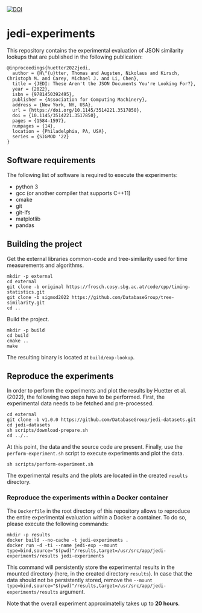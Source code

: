 [![DOI](https://zenodo.org/badge/442186830.svg)](https://zenodo.org/badge/latestdoi/442186830)

# jedi-experiments

This repository contains the experimental evaluation of JSON similarity lookups that are published in the following publication:

```
@inproceedings{huetter2022jedi,
  author = {H\"{u}tter, Thomas and Augsten, Nikolaus and Kirsch, Christoph M. and Carey, Michael J. and Li, Chen},
  title = {JEDI: These Aren't the JSON Documents You're Looking For?},
  year = {2022},
  isbn = {9781450392495},
  publisher = {Association for Computing Machinery},
  address = {New York, NY, USA},
  url = {https://doi.org/10.1145/3514221.3517850},
  doi = {10.1145/3514221.3517850},
  pages = {1584–1597},
  numpages = {14},
  location = {Philadelphia, PA, USA},
  series = {SIGMOD '22}
}
```

## Software requirements

The following list of software is required to execute the experiments:
  * python 3
  * gcc (or another compiler that supports C++11)
  * cmake
  * git
  * git-lfs
  * matplotlib
  * pandas

## Building the project

Get the external libraries common-code and tree-similarity used for time measurements and algorithms.
```
mkdir -p external
cd external
git clone -b original https://frosch.cosy.sbg.ac.at/code/cpp/timing-statistics.git
git clone -b sigmod2022 https://github.com/DatabaseGroup/tree-similarity.git
cd ..
```

Build the project.
```
mkdir -p build
cd build
cmake ..
make
```

The resulting binary is located at `build/exp-lookup`.

## Reproduce the experiments

In order to perform the experiments and plot the results by Huetter et al. (2022), the following two steps have to be performed. First, the experimental data needs to be fetched and pre-processed.
```
cd external
git clone -b v1.0.0 https://github.com/DatabaseGroup/jedi-datasets.git
cd jedi-datasets
sh scripts/download-prepare.sh
cd ../..
```

At this point, the data and the source code are present. Finally, use the `perform-experiment.sh` script to execute experiments and plot the data.

```
sh scripts/perform-experiment.sh
```

The experimental results and the plots are located in the created `results` directory.

### Reproduce the experiments within a Docker container

The `Dockerfile` in the root directory of this repository allows to reproduce the entire experimental evaluation within a Docker a container. To do so, please execute the following commands:
```
mkdir -p results
docker build --no-cache -t jedi-experiments .
docker run -d -ti --name jedi-exp --mount type=bind,source="$(pwd)"/results,target=/usr/src/app/jedi-experiments/results jedi-experiments
```

This command will persistently store the experimental results in the mounted directory (here, in the created directory `results`). In case that the data should not be persistently stored, remove the `--mount type=bind,source="$(pwd)"/results,target=/usr/src/app/jedi-experiments/results` argument.

Note that the overall experiment approximatelly takes up to **20 hours**.
